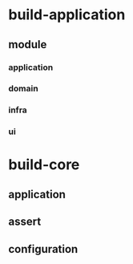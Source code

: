 # build-application
## module
### application
### domain
### infra
### ui
# build-core
## application
## assert
## configuration

